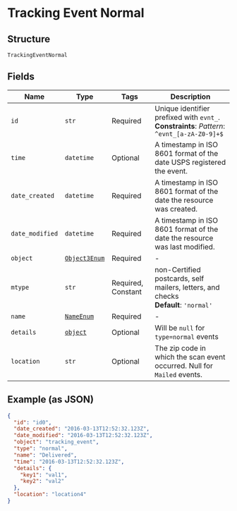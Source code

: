 
# Tracking Event Normal

## Structure

`TrackingEventNormal`

## Fields

| Name | Type | Tags | Description |
|  --- | --- | --- | --- |
| `id` | `str` | Required | Unique identifier prefixed with `evnt_`.<br>**Constraints**: *Pattern*: `^evnt_[a-zA-Z0-9]+$` |
| `time` | `datetime` | Optional | A timestamp in ISO 8601 format of the date USPS registered the event. |
| `date_created` | `datetime` | Required | A timestamp in ISO 8601 format of the date the resource was created. |
| `date_modified` | `datetime` | Required | A timestamp in ISO 8601 format of the date the resource was last modified. |
| `object` | [`Object3Enum`](../../doc/models/object-3-enum.md) | Required | - |
| `mtype` | `str` | Required, Constant | non-Certified postcards, self mailers, letters, and checks<br>**Default**: `'normal'` |
| `name` | [`NameEnum`](../../doc/models/name-enum.md) | Required | - |
| `details` | [`object`](../../doc/models/object-enum.md) | Optional | Will be `null` for `type=normal` events |
| `location` | `str` | Optional | The zip code in which the scan event occurred. Null for `Mailed` events. |

## Example (as JSON)

```json
{
  "id": "id0",
  "date_created": "2016-03-13T12:52:32.123Z",
  "date_modified": "2016-03-13T12:52:32.123Z",
  "object": "tracking_event",
  "type": "normal",
  "name": "Delivered",
  "time": "2016-03-13T12:52:32.123Z",
  "details": {
    "key1": "val1",
    "key2": "val2"
  },
  "location": "location4"
}
```

